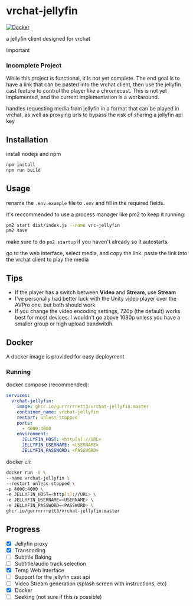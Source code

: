 # vrchat-jellyfin

[![Docker](https://github.com/gurrrrrrett3/vrchat-jellyfin/actions/workflows/docker-publish.yml/badge.svg)](https://github.com/gurrrrrrett3/vrchat-jellyfin/actions/workflows/docker-publish.yml)

a jellyfin client designed for vrchat

> [!IMPORTANT]
>
> ### Incomplete Project
>
> While this project is functional, it is not yet complete. The end goal is to have a link that can be pasted into the vrchat client, then use the jellyfin cast feature to control the player like a chromecast. This is not yet implemented, and the current implementation is a workaround.

handles requesting media from jellyfin in a format that can be played in vrchat, as well as proxying urls to bypass the risk of sharing a jellyfin api key

## Installation

install nodejs and npm

```bash
npm install
npm run build
```

## Usage

rename the `.env.example` file to `.env` and fill in the required fields.  

it's reccommended to use a process manager like pm2 to keep it running:

```bash
pm2 start dist/index.js --name vrc-jellyfin
pm2 save
```
make sure to do `pm2 startup` if you haven't already so it autostarts

go to the web interface, select media, and copy the link. paste the link into the vrchat client to play the media

## Tips
- If the player has a switch between **Video** and **Stream**, use **Stream**
- I've personally had better luck with the Unity video player over the AVPro one, but both should work
- If you change the video encoding settings, 720p (the default) works best for most devices. I wouldn't go above 1080p unless you have a smaller group or high upload bandwitdh.

## Docker

A docker image is provided for easy deployment

### Running

docker compose (recommended):

```yaml
services:
  vrchat-jellyfin:
    image: ghcr.io/gurrrrrrett3/vrchat-jellyfin:master
    container_name: vrchat-jellyfin
    restart: unless-stopped
    ports:
      - 4000:4000
    environment:
      JELLYFIN_HOST: <http[s]://URL>
      JELLYFIN_USERNAME: <USERNAME>
      JELLYFIN_PASSWORD: <PASSWORD>
```

docker cli:

```bash
docker run -d \
--name vrchat-jellyfin \
--restart unless-stopped \
-p 4000:4000 \
-e JELLYFIN_HOST=<http[s]://URL> \
-e JELLYFIN_USERNAME=<USERNAME> \
-e JELLYFIN_PASSWORD=<PASSWORD> \
ghcr.io/gurrrrrrett3/vrchat-jellyfin:master
```

## Progress

- [x] Jellyfin proxy 
- [x] Transcoding
- [ ] Subtitle Baking
- [ ] Subtitle/audio track selection
- [x] Temp Web interface
- [ ] Support for the jellyfin cast api
- [ ] Video Stream generation (splash screen with instructions, etc)
- [x] Docker
- [ ] Seeking (not sure if this is possible)
